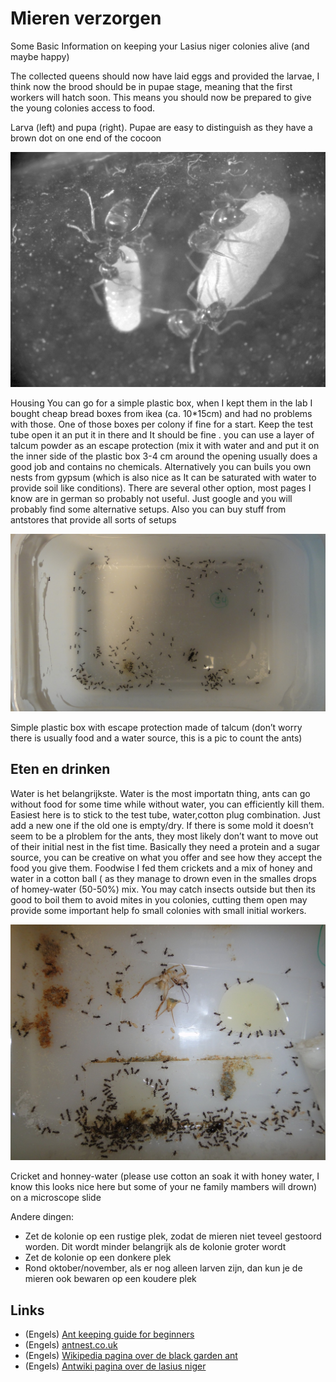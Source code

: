 # Mieren verzorgen



Some Basic Information on keeping your Lasius niger colonies alive (and maybe happy)

The collected queens should now have laid eggs and provided the larvae, 
I think now the brood should be in pupae stage, 
meaning that the first workers will hatch soon. 
This means you should now be prepared to give the young colonies access to food. 

Larva (left) and pupa (right). Pupae are easy to distinguish as they have a brown dot on one end of the cocoon

![Larve (links) en pop (rechts)](LarveEnPop.png)


Housing 
You can go for a simple plastic box, when I kept them in the lab I bought cheap bread boxes from ikea (ca. 10*15cm) and had no problems with those. One of those boxes per colony if fine for a start. Keep the test tube open it an put it in there and It should be fine . you can use a layer of talcum powder as an escape protection (mix it with water and and put it on the inner side of the plastic box 3-4 cm around the opening usually does a good job and contains no chemicals. 
Alternatively you can buils you own nests from gypsum (which is also nice as It can be saturated with water to provide soil like conditions). 
There are several other option, most pages I know are in german so probably not useful. Just google and you will probably find some alternative setups. Also you can buy stuff from antstores that provide all sorts of setups 

![Kolonie](Kolonie.png)

Simple plastic box with escape protection made of talcum (don’t worry there is usually food and a water source, this is a pic to count the ants)

## Eten en drinken

Water is het belangrijkste.
Water is the most importatn thing, ants can go without food for some time while without water, you can efficiently kill them. Easiest here is to stick to the test tube, water,cotton plug combination. Just add a new one if the old one is empty/dry. If there is some mold it doesn’t seem to be a plroblem for the ants, they most likely don’t want to move out of their initial nest in the fist time.
Basically they need a protein and a sugar source, you can be creative on what you offer and see how they accept the food you give them. Foodwise I fed them crickets and a mix of honey and water in a cotton ball ( as they manage to drown even in the smalles drops of homey-water (50-50%) mix. You may catch insects outside but then its good to boil them to avoid mites in you colonies, cutting them open may provide some important help fo small colonies with small initial workers. 

![Mieren voeren](MierenVoeren.png)

Cricket and honney-water (please use cotton an soak it with honey water, I know this looks nice here but some of your ne family mambers will drown) on a microscope slide

Andere dingen:

 * Zet de kolonie op een rustige plek, zodat de mieren niet teveel gestoord worden. Dit wordt minder belangrijk als de kolonie groter wordt
 * Zet de kolonie op een donkere plek
 * Rond oktober/november, als er nog alleen larven zijn, dan kun je de mieren ook bewaren op een koudere plek

## Links

 * (Engels) [Ant keeping guide for beginners](http://www.antfinity.com/articles/ant-keeping-guide-beginners)
 * (Engels) [antnest.co.uk](http://www.antnest.co.uk)
 * (Engels) [Wikipedia pagina over de black garden ant](https://en.wikipedia.org/wiki/Black_garden_ant)
 * (Engels) [Antwiki pagina over de lasius niger](http://www.antwiki.org/wiki/Lasius_niger)

